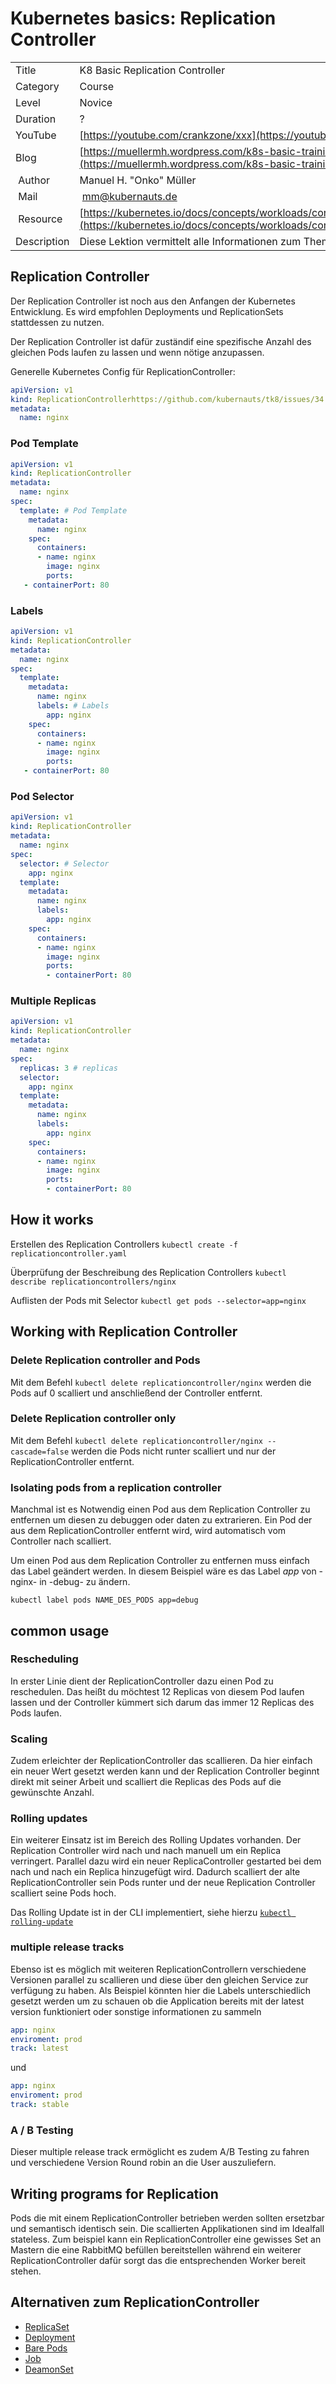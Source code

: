# Kubernetes basics: Replication Controller

|||
|---|---|
| Title | K8 Basic Replication Controller |
| Category | Course |
| Level | Novice |
| Duration | ? |
| YouTube | [https://youtube.com/crankzone/xxx](https://youtube.com/crankzone/xxx) |
| Blog | [https://muellermh.wordpress.com/k8s-basic-training-etcd](https://muellermh.wordpress.com/k8s-basic-training-etcd)  |
| Author | Manuel H. "Onko" Müller |
| Mail | mm@kubernauts.de |
| Resource | [https://kubernetes.io/docs/concepts/workloads/controllers/replicationcontroller/](https://kubernetes.io/docs/concepts/workloads/controllers/replicationcontroller/) |
| Description | Diese Lektion vermittelt alle Informationen zum Thema ReplicationController |

## Replication Controller

Der Replication Controller ist noch aus den Anfangen der Kubernetes Entwicklung. Es wird empfohlen Deployments und ReplicationSets stattdessen zu nutzen.

Der Replication Controller ist dafür zuständif eine spezifische Anzahl des gleichen Pods laufen zu lassen und wenn nötige anzupassen.

Generelle Kubernetes Config für ReplicationController:

```yaml
apiVersion: v1
kind: ReplicationControllerhttps://github.com/kubernauts/tk8/issues/34
metadata:
  name: nginx
```

### Pod Template

```yaml
apiVersion: v1
kind: ReplicationController
metadata:
  name: nginx
spec:
  template: # Pod Template
    metadata:
      name: nginx
    spec:
      containers:
      - name: nginx
        image: nginx
        ports:
   - containerPort: 80
```

### Labels

```yaml
apiVersion: v1
kind: ReplicationController
metadata:
  name: nginx
spec:
  template:
    metadata:
      name: nginx
      labels: # Labels
        app: nginx
    spec:
      containers:
      - name: nginx
        image: nginx
        ports:
   - containerPort: 80
```

### Pod Selector

```yaml
apiVersion: v1
kind: ReplicationController
metadata:
  name: nginx
spec:
  selector: # Selector
    app: nginx
  template:
    metadata:
      name: nginx
      labels:
        app: nginx
    spec:
      containers:
      - name: nginx
        image: nginx
        ports:
        - containerPort: 80
```

### Multiple Replicas

```yaml
apiVersion: v1
kind: ReplicationController
metadata:
  name: nginx
spec:
  replicas: 3 # replicas
  selector:
    app: nginx
  template:
    metadata:
      name: nginx
      labels:
        app: nginx
    spec:
      containers:
      - name: nginx
        image: nginx
        ports:
        - containerPort: 80
```

## How it works

Erstellen des Replication Controllers
`kubectl create -f replicationcontroller.yaml`

Überprüfung der Beschreibung des Replication Controllers
`kubectl describe replicationcontrollers/nginx`

Auflisten der Pods mit Selector
`kubectl get pods --selector=app=nginx`

## Working with Replication Controller

### Delete Replication controller and Pods

Mit dem Befehl `kubectl delete replicationcontroller/nginx` werden die Pods auf 0 scalliert und anschließend der Controller entfernt.

### Delete Replication controller only

Mit dem Befehl `kubectl delete replicationcontroller/nginx --cascade=false` werden die Pods nicht runter scalliert und nur der ReplicationController entfernt.

### Isolating pods from a replication controller

Manchmal ist es Notwendig einen Pod aus dem Replication Controller zu entfernen um diesen zu debuggen oder daten zu extrarieren. Ein Pod der aus dem ReplicationController entfernt wird, wird automatisch vom Controller nach scalliert.

Um einen Pod aus dem Replication Controller zu entfernen muss einfach das Label geändert werden. In diesem Beispiel wäre es das Label *app* von -nginx- in -debug- zu ändern.

`kubectl label pods NAME_DES_PODS app=debug`

## common usage

### Rescheduling

In erster Linie dient der ReplicationController dazu einen Pod zu reschedulen. Das heißt du möchtest 12 Replicas von diesem Pod laufen lassen und der Controller kümmert sich darum das immer 12 Replicas des Pods laufen.

### Scaling

Zudem erleichter der ReplicationController das scallieren. Da hier einfach ein neuer Wert gesetzt werden kann und der Replication Controller beginnt direkt mit seiner Arbeit und scalliert die Replicas des Pods auf die gewünschte Anzahl.

### Rolling updates

Ein weiterer Einsatz ist im Bereich des Rolling Updates vorhanden. Der Replication Controller wird nach und nach manuell um ein Replica verringert. Parallel dazu wird ein neuer ReplicaController gestarted bei dem nach und nach ein Replica hinzugefügt wird. Dadurch scalliert der alte ReplicationController sein Pods runter und der neue Replication Controller scalliert seine Pods hoch.

Das Rolling Update ist in der CLI implementiert, siehe hierzu [`kubectl rolling-update`](https://kubernetes.io/docs/tasks/run-application/rolling-update-replication-controller/)

### multiple release tracks

Ebenso ist es möglich mit weiteren ReplicationControllern verschiedene Versionen parallel zu scallieren und diese über den gleichen Service zur verfügung zu haben. Als Beispiel könnten hier die Labels unterschiedlich gesetzt werden um zu schauen ob die Application bereits mit der latest version funktioniert oder sonstige informationen zu sammeln

```yaml
app: nginx
enviroment: prod
track: latest
```

und

```yaml
app: nginx
enviroment: prod
track: stable
```

### A / B Testing

Dieser multiple release track ermöglicht es zudem A/B Testing zu fahren und verschiedene Version Round robin an die User auszuliefern.

## Writing programs for Replication

Pods die mit einem ReplicationController betrieben werden sollten ersetzbar und semantisch identisch sein. Die scallierten Applikationen sind im Idealfall stateless. Zum beispiel kann ein ReplicationController eine gewisses Set an Mastern die eine RabbitMQ befüllen bereitstellen während ein weiterer ReplicationController dafür sorgt das die entsprechenden Worker bereit stehen.

## Alternativen zum ReplicationController

- [ReplicaSet](7-k8s-basic-replica-set.md)
- [Deployment](8-k8s-basic-deployment.md)
- [Bare Pods](14-k8s-basic-bare-pod.md)
- [Job](12-k8s-basic-job.md)
- [DeamonSet](13-k8s-basic-daemonset.md)